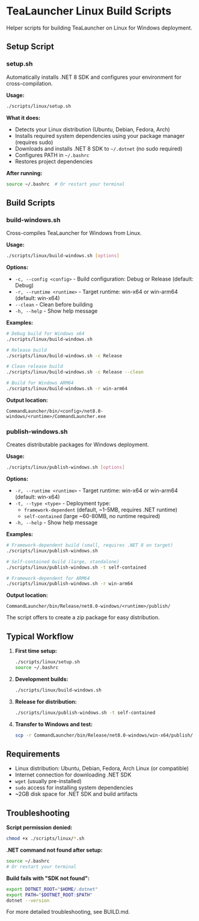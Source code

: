 # TeaLauncher Linux Build Scripts

Helper scripts for building TeaLauncher on Linux for Windows deployment.

## Setup Script

### setup.sh

Automatically installs .NET 8 SDK and configures your environment for cross-compilation.

**Usage:**
```bash
./scripts/linux/setup.sh
```

**What it does:**
- Detects your Linux distribution (Ubuntu, Debian, Fedora, Arch)
- Installs required system dependencies using your package manager (requires sudo)
- Downloads and installs .NET 8 SDK to `~/.dotnet` (no sudo required)
- Configures PATH in `~/.bashrc`
- Restores project dependencies

**After running:**
```bash
source ~/.bashrc  # Or restart your terminal
```

## Build Scripts

### build-windows.sh

Cross-compiles TeaLauncher for Windows from Linux.

**Usage:**
```bash
./scripts/linux/build-windows.sh [options]
```

**Options:**
- `-c, --config <config>` - Build configuration: Debug or Release (default: Debug)
- `-r, --runtime <runtime>` - Target runtime: win-x64 or win-arm64 (default: win-x64)
- `--clean` - Clean before building
- `-h, --help` - Show help message

**Examples:**
```bash
# Debug build for Windows x64
./scripts/linux/build-windows.sh

# Release build
./scripts/linux/build-windows.sh -c Release

# Clean release build
./scripts/linux/build-windows.sh -c Release --clean

# Build for Windows ARM64
./scripts/linux/build-windows.sh -r win-arm64
```

**Output location:**
```
CommandLauncher/bin/<config>/net8.0-windows/<runtime>/CommandLauncher.exe
```

### publish-windows.sh

Creates distributable packages for Windows deployment.

**Usage:**
```bash
./scripts/linux/publish-windows.sh [options]
```

**Options:**
- `-r, --runtime <runtime>` - Target runtime: win-x64 or win-arm64 (default: win-x64)
- `-t, --type <type>` - Deployment type:
  - `framework-dependent` (default, ~1-5MB, requires .NET runtime)
  - `self-contained` (large ~60-80MB, no runtime required)
- `-h, --help` - Show help message

**Examples:**
```bash
# Framework-dependent build (small, requires .NET 8 on target)
./scripts/linux/publish-windows.sh

# Self-contained build (large, standalone)
./scripts/linux/publish-windows.sh -t self-contained

# Framework-dependent for ARM64
./scripts/linux/publish-windows.sh -r win-arm64
```

**Output location:**
```
CommandLauncher/bin/Release/net8.0-windows/<runtime>/publish/
```

The script offers to create a zip package for easy distribution.

## Typical Workflow

1. **First time setup:**
   ```bash
   ./scripts/linux/setup.sh
   source ~/.bashrc
   ```

2. **Development builds:**
   ```bash
   ./scripts/linux/build-windows.sh
   ```

3. **Release for distribution:**
   ```bash
   ./scripts/linux/publish-windows.sh -t self-contained
   ```

4. **Transfer to Windows and test:**
   ```bash
   scp -r CommandLauncher/bin/Release/net8.0-windows/win-x64/publish/ user@windows-pc:C:/TeaLauncher/
   ```

## Requirements

- Linux distribution: Ubuntu, Debian, Fedora, Arch Linux (or compatible)
- Internet connection for downloading .NET SDK
- `wget` (usually pre-installed)
- `sudo` access for installing system dependencies
- ~2GB disk space for .NET SDK and build artifacts

## Troubleshooting

**Script permission denied:**
```bash
chmod +x ./scripts/linux/*.sh
```

**.NET command not found after setup:**
```bash
source ~/.bashrc
# Or restart your terminal
```

**Build fails with "SDK not found":**
```bash
export DOTNET_ROOT="$HOME/.dotnet"
export PATH="$DOTNET_ROOT:$PATH"
dotnet --version
```

For more detailed troubleshooting, see BUILD.md.
